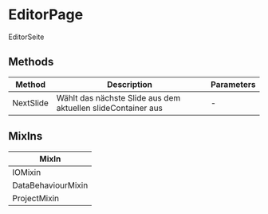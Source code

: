 # EditorPage

EditorSeite

## Methods

<!-- @vuese:EditorPage:methods:start -->
|Method|Description|Parameters|
|---|---|---|
|NextSlide|Wählt das nächste Slide aus dem aktuellen slideContainer aus|-|

<!-- @vuese:EditorPage:methods:end -->


## MixIns

<!-- @vuese:EditorPage:mixIns:start -->
|MixIn|
|---|
|IOMixin|
|DataBehaviourMixin|
|ProjectMixin|

<!-- @vuese:EditorPage:mixIns:end -->


